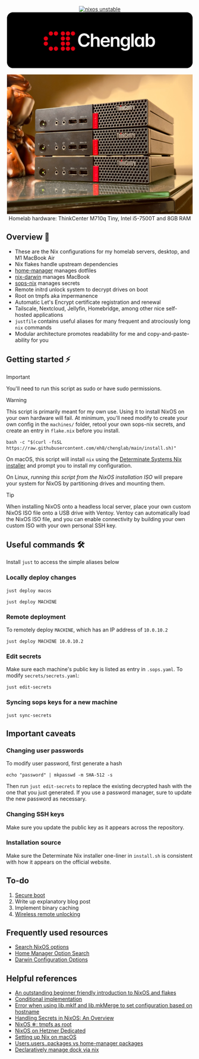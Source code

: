 <p align="center">
<a href="https://nixos.org"><img src="https://img.shields.io/badge/NixOS-unstable-blue.svg?style=flat-square&logo=NixOS&logoColor=white" alt="nixos unstable"></a>
<br>
<img src=".github/background.gif" width=500 alt="chenglab" />
</p>

<p align="center">
<img src=".github/servers.jpg" width=500 alt="chenglab" />
<br>
Homelab hardware: ThinkCenter M710q Tiny, Intel i5-7500T and 8GB RAM
</p>

## Overview 🧩

- These are the Nix configurations for my homelab servers, desktop, and M1
  MacBook Air 
- Nix flakes handle upstream dependencies 
- [home-manager](https://github.com/nix-community/home-manager) manages dotfiles 
- [nix-darwin](https://github.com/LnL7/nix-darwin) manages MacBook 
- [sops-nix](https://github.com/Mic92/sops-nix) manages secrets 
- Remote initrd unlock system to decrypt drives on boot 
- Root on tmpfs aka impermanence 
- Automatic Let's Encrypt certificate registration and renewal 
- Tailscale, Nextcloud, Jellyfin, Homebridge, among other nice self-hosted
  applications 
- `justfile` contains useful aliases for many frequent and atrociously long
  `nix` commands 
- Modular architecture promotes readability for me and copy-and-paste-ability
  for you 

## Getting started ⚡

> [!IMPORTANT] 
> You'll need to run this script as sudo or have sudo permissions.

> [!WARNING] 
> This script is primarily meant for my own use. Using it to install NixOS on
> your own hardware will fail. At minimum, you'll need modify  to create your
> own config in the `machines/` folder, retool your own sops-nix secrets, and
> create an entry in `flake.nix` before you install.

```
bash -c "$(curl -fsSL https://raw.githubusercontent.com/eh8/chenglab/main/install.sh)"
```

On macOS, this script will install `nix` using the [Determinate Systems Nix
installer](https://zero-to-nix.com/start/install) and prompt you to install my
configuration.

On Linux, *running this script from the NixOS installation ISO* will prepare your
system for NixOS by partitioning drives and mounting them. 

> [!TIP] 
> When installing NixOS onto a headless local server, place your own custom
> NixOS ISO file onto a USB drive with Ventoy. Ventoy can automatically load the
> NixOS ISO file, and you can enable connectivity by building your own custom
> ISO with your own personal SSH key.

## Useful commands 🛠️

Install `just` to access the simple aliases below

### Locally deploy changes

```
just deploy macos
```

```
just deploy MACHINE
```

### Remote deployment

To remotely deploy `MACHINE`, which has an IP address of `10.0.10.2`

```
just deploy MACHINE 10.0.10.2
```

### Edit secrets

Make sure each machine's public key is listed as entry in `.sops.yaml`. To
modify `secrets/secrets.yaml`:

```
just edit-secrets
```

### Syncing sops keys for a new machine 

```
just sync-secrets
```

## Important caveats

### Changing user passwords

To modify user password, first generate a hash

```
echo "password" | mkpasswd -m SHA-512 -s
```

Then run `just edit-secrets` to replace the existing decrypted hash with the one that
you just generated. If you use a password manager, sure to update the new
password as necessary.

### Changing SSH keys

Make sure you update the public key as it appears across the repository.

### Installation source

Make sure the Determinate Nix installer one-liner in `install.sh` is consistent
with how it appears on the official website.

## To-do

1. [Secure boot](https://github.com/nix-community/lanzaboote)
2. Write up explanatory blog post
3. Implement binary caching
4. [Wireless remote
   unlocking](https://discourse.nixos.org/t/wireless-connection-within-initrd/38317/13)


## Frequently used resources

- [Search NixOS options](https://search.nixos.org/options)
- [Home Manager Option
  Search](https://mipmip.github.io/home-manager-option-search/)
- [Darwin Configuration
  Options](https://daiderd.com/nix-darwin/manual/index.html)

## Helpful references

- [An outstanding beginner friendly introduction to NixOS and
  flakes](https://nixos-and-flakes.thiscute.world/)
- [Conditional
  implementation](https://nixos.wiki/wiki/Extend_NixOS#Conditional_Implementation)
- [Error when using lib.mkIf and lib.mkMerge to set configuration based on
  hostname](https://stackoverflow.com/questions/77527439/error-when-using-lib-mkif-and-lib-mkmerge-to-set-configuration-based-on-hostname)
- [Handling Secrets in NixOS: An
  Overview](https://lgug2z.com/articles/handling-secrets-in-nixos-an-overview/)
- [NixOS ❄: tmpfs as root](https://elis.nu/blog/2020/05/nixos-tmpfs-as-root)
- [NixOS on Hetzner
  Dedicated](https://mhu.dev/posts/2024-01-06-nixos-on-hetzner)
- [Setting up Nix on macOS](https://nixcademy.com/2024/01/15/nix-on-macos/)
- [Users.users.<name>.packages vs home-manager
  packages](https://discourse.nixos.org/t/users-users-name-packages-vs-home-manager-packages/22240)
- [Declaratively manage dock via
  nix](https://github.com/dustinlyons/nixos-config/blob/8a14e1f0da074b3f9060e8c822164d922bfeec29/modules/darwin/home-manager.nix#L74)